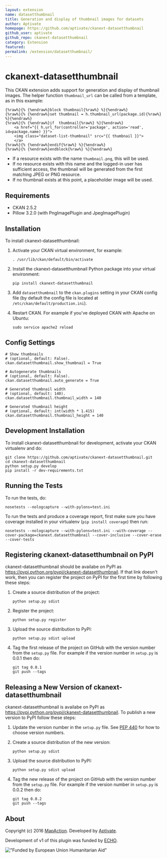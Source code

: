 ```yaml
---
layout: extension
name: datasetthumbnail
title: Generation and display of thumbnail images for datasets
author: Aptivate
homepage: https://github.com/aptivate/ckanext-datasetthumbnail
github_user: aptivate
github_repo: ckanext-datasetthumbnail
category: Extension
featured: 
permalink: /extension/datasetthumbnail/
---
```



ckanext-datasetthumbnail
========================

This CKAN extension adds support for generation and display of thumbnail images. The helper function `thumbnail_url` can be called from a template, as in this example:

    {%raw%}{% {%endraw%}block thumbnail{%raw%} %}{%endraw%}
    {%raw%}{% {%endraw%}set thumbnail = h.thumbnail_url(package.id){%raw%} %}{%endraw%}
    {%raw%}{% {%endraw%}if  thumbnail{%raw%} %}{%endraw%}
        <a href="{{ h.url_for(controller='package', action='read', id=package.name) }}">
        <img class="dataset-list-thumbnail" src="{{ thumbnail }}">
        </a>
    {%raw%}{% {%endraw%}endif{%raw%} %}{%endraw%}
    {%raw%}{% {%endraw%}endblock{%raw%} %}{%endraw%}

-   If a resource exists with the name `thumbnail.png`, this will be used.
-   If no resource exists with this name and the logged-in user has sufficient access, the thumbnail will be generated from the first matching JPEG or PNG resource.
-   If no thumbnail exists at this point, a placeholder image will be used.

Requirements
------------

-   CKAN 2.5.2
-   Pillow 3.2.0 (with PngImagePlugin and JpegImagePlugin)

Installation
------------

To install ckanext-datasetthumbnail:

1.  Activate your CKAN virtual environment, for example:

        . /usr/lib/ckan/default/bin/activate

2.  Install the ckanext-datasetthumbnail Python package into your virtual environment:

        pip install ckanext-datasetthumbnail

3.  Add `datasetthumbnail` to the `ckan.plugins` setting in your CKAN config file (by default the config file is located at `/etc/ckan/default/production.ini`).
4.  Restart CKAN. For example if you've deployed CKAN with Apache on Ubuntu:

        sudo service apache2 reload

Config Settings
---------------

    # Show thumbnails
    # (optional, default: False).
    ckan.datasetthumbnail.show_thumbnail = True

    # Autogenerate thumbnails
    # (optional, default: False).
    ckan.datasetthumbnail.auto_generate = True

    # Generated thumbnail width
    # (optional, default: 140).
    ckan.datasetthumbnail.thumbnail_width = 140

    # Generated thumbnail height
    # (optional, default: int(width * 1.415)
    ckan.datasetthumbnail.thumbnail_height = 140

Development Installation
------------------------

To install ckanext-datasetthumbnail for development, activate your CKAN virtualenv and do:

    git clone https://github.com/aptivate/ckanext-datasetthumbnail.git
    cd ckanext-datasetthumbnail
    python setup.py develop
    pip install -r dev-requirements.txt

Running the Tests
-----------------

To run the tests, do:

    nosetests --nologcapture --with-pylons=test.ini

To run the tests and produce a coverage report, first make sure you have coverage installed in your virtualenv (`pip install coverage`) then run:

    nosetests --nologcapture --with-pylons=test.ini --with-coverage --cover-package=ckanext.datasetthumbnail --cover-inclusive --cover-erase --cover-tests

Registering ckanext-datasetthumbnail on PyPI
--------------------------------------------

ckanext-datasetthumbnail should be availabe on PyPI as <https://pypi.python.org/pypi/ckanext-datasetthumbnail>. If that link doesn't work, then you can register the project on PyPI for the first time by following these steps:

1.  Create a source distribution of the project:

        python setup.py sdist

2.  Register the project:

        python setup.py register

3.  Upload the source distribution to PyPI:

        python setup.py sdist upload

4.  Tag the first release of the project on GitHub with the version number from the `setup.py` file. For example if the version number in `setup.py` is 0.0.1 then do:

        git tag 0.0.1
        git push --tags

Releasing a New Version of ckanext-datasetthumbnail
---------------------------------------------------

ckanext-datasetthumbnail is availabe on PyPI as <https://pypi.python.org/pypi/ckanext-datasetthumbnail>. To publish a new version to PyPI follow these steps:

1.  Update the version number in the `setup.py` file. See [PEP 440](http://legacy.python.org/dev/peps/pep-0440/#public-version-identifiers) for how to choose version numbers.
2.  Create a source distribution of the new version:

        python setup.py sdist

3.  Upload the source distribution to PyPI:

        python setup.py sdist upload

4.  Tag the new release of the project on GitHub with the version number from the `setup.py` file. For example if the version number in `setup.py` is 0.0.2 then do:

        git tag 0.0.2
        git push --tags

About
-----

Copyright (c) 2016 [MapAction](http://mapaction.org). Developed by [Aptivate](http://aptivate.org).

Development of v1 of this plugin was funded by [ECHO](http://ec.europa.eu/echo).

!["Funded by European Union Humanitarian Aid"](http://www.echo-visibility.eu/wp-content/uploads/2014/02/EU_Flag_HA_2016_EN-300x272.png)

